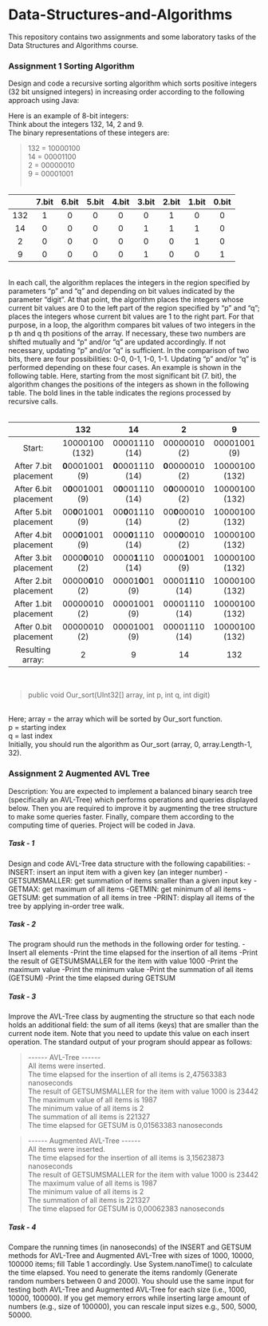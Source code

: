 # Data-Structures-and-Algorithms
This repository contains two assignments and some laboratory tasks of the Data Structures and Algorithms course.

### Assignment 1 Sorting Algorithm

Design and code a recursive sorting algorithm which sorts positive integers (32 bit unsigned integers) in increasing order according to the following approach using Java:

Here is an example of 8-bit integers: </br>
Think about the integers 132, 14, 2 and 9. </br>
The binary representations of these integers are: </br>
>132 = 10000100  </br>
>14 = 00001100  </br>
>2 = 00000010  </br>
>9 = 00001001  </br></br>

|                | 7.bit          | 6.bit          | 5.bit          | 4.bit          | 3.bit          | 2.bit          | 1.bit          | 0.bit          |
|     :---:      |     :---:      |     :---:      |     :---:      |     :---:      |     :---:      |     :---:      |     :---:      |     :---:      |
| 132            | 1              | 0              | 0              | 0              | 0              | 1              | 0              | 0              |
| 14             | 0              | 0              | 0              | 0              | 1              | 1              | 1              | 0              |
| 2              | 0              | 0              | 0              | 0              | 0              | 0              | 1              | 0              |
|9               | 0              | 0              | 0              | 0              | 1              | 0              | 0              | 1              |       

</br>In each call, the algorithm replaces the integers in the region specified by parameters “p” and “q” and depending on bit values indicated by the parameter “digit”. At that point, the algorithm places the integers whose current bit values are 0 to the left part of the region specified by “p” and “q”; places the integers whose current bit values are 1 to the right part. For that purpose, in a loop, the algorithm compares bit values of two integers in the p th and q th positions of the array. If necessary, these two numbers are shifted mutually and “p” and/or “q” are updated accordingly. If not necessary, updating “p” and/or “q” is sufficient. In the comparison of two bits, there are four possibilities: 0-0, 0-1, 1-0, 1-1. Updating “p” and/or “q” is performed depending on these four cases. An example is shown in the following table. Here, starting from the most significant bit (7. bit), the algorithm changes the positions of the integers as shown in the following table. The bold lines in the table indicates the regions processed by recursive calls. </br> </br>

|                | 132            | 14             | 2              | 9              |
|     :---:      |     :---:      |     :---:      |     :---:      |     :---:      |
|  Start:       | 10000100 (132)         | 00001110 (14)         | 00000010 (2)  | 00001001 (9)    |
| After 7.bit placement|**0**0001001 (9)    | **0**0001110 (14)    | **0**0000010 (2)  | 10000100 (132)  |
| After 6.bit placement  |0**0**001001 (9) |0**0**001110 (14) |0**0**000010 (2) |10000100 (132)|
|  After 5.bit placement  | 00**0**01001 (9)   | 00**0**01110 (14) | 00**0**00010 (2) |10000100 (132) |
| After 4.bit placement | 000**0**1001 (9) | 000**0**1110 (14) | 000**0**0010 (2) | 10000100 (132) |
| After 3.bit placement | 0000**0**010 (2) | 0000**1**110 (14) | 0000**1**001 (9) | 10000100 (132) |
| After 2.bit placement | 00000**0**10 (2) | 00001**0**01 (9) | 00001**1**10 (14) | 10000100 (132) |
| After 1.bit placement | 00000010 (2) | 00001001 (9) | 00001110 (14) | 10000100 (132) |
| After 0.bit placement | 00000010 (2) | 00001001 (9) | 00001110 (14) | 10000100 (132) | 
| Resulting array: | 2 | 9 | 14 | 132 |

</br>

>public void Our_sort(UInt32[] array, int p, int q, int digit)

</br>Here;
array = the array which will be sorted by Our_sort function. </br>
p = starting index </br>
q = last index </br>
Initially, you should run the algorithm as Our_sort (array, 0, array.Length-1, 32).

### Assignment 2 Augmented AVL Tree

Description: You are expected to implement a balanced binary search tree (specifically an AVL-Tree)
which performs operations and queries displayed below. Then you are required to improve it by
augmenting the tree structure to make some queries faster. Finally, compare them according to the
computing time of queries. Project will be coded in Java.

##### Task - 1

Design and code AVL-Tree data structure with the following capabilities:
-INSERT: insert an input item with a given key (an integer number)
-GETSUMSMALLER: get summation of items smaller than a given input key
-GETMAX: get maximum of all items
-GETMIN: get minimum of all items
-GETSUM: get summation of all items in tree
-PRINT: display all items of the tree by applying in-order tree walk.

##### Task - 2

The program should run the methods in the following order for testing.
-Insert all elements
-Print the time elapsed for the insertion of all items
-Print the result of GETSUMSMALLER for the item with value 1000
-Print the maximum value
-Print the minimum value
-Print the summation of all items (GETSUM)
-Print the time elapsed during GETSUM

##### Task - 3

Improve the AVL-Tree class by augmenting the structure so that each node holds an additional field:
the sum of all items (keys) that are smaller than the current node item. Note that you need to update
this value on each insert operation.
The standard output of your program should appear as follows:

>------ AVL-Tree ------  </br>
>All items were inserted.  </br>
>The time elapsed for the insertion of all items is 2,47563383 nanoseconds  </br>
>The result of GETSUMSMALLER for the item with value 1000 is 23442  </br>
>The maximum value of all items is 1987  </br>
>The minimum value of all items is 2  </br>
>The summation of all items is 221327  </br>
>The time elapsed for GETSUM is 0,01563383 nanoseconds  </br>

>------ Augmented AVL-Tree ------  </br>
>All items were inserted.  </br>
>The time elapsed for the insertion of all items is 3,15623873 nanoseconds  </br>
>The result of GETSUMSMALLER for the item with value 1000 is 23442  </br>
>The maximum value of all items is 1987  </br>
>The minimum value of all items is 2  </br>
>The summation of all items is 221327  </br> 
>The time elapsed for GETSUM is 0,00062383 nanoseconds  </br>

##### Task - 4

Compare the running times (in nanoseconds) of the INSERT and GETSUM methods for AVL-Tree and
Augmented AVL-Tree with sizes of 1000, 10000, 100000 items; fill Table 1 accordingly. Use
System.nanoTime() to calculate the time elapsed. You need to generate the items randomly
(Generate random numbers between 0 and 2000). You should use the same input for testing both
AVL-Tree and Augmented AVL-Tree for each size (i.e., 1000, 10000, 100000). If you get memory
errors while inserting large amount of numbers (e.g., size of 100000), you can rescale input sizes e.g.,
500, 5000, 50000.

